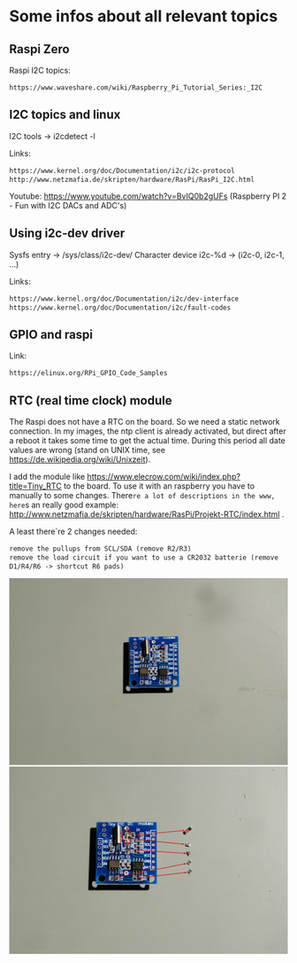 Some infos about all relevant topics
====================================


Raspi Zero
----------


Raspi I2C topics:

	https://www.waveshare.com/wiki/Raspberry_Pi_Tutorial_Series:_I2C


I2C topics and linux
--------------------

I2C tools -> i2cdetect -l

Links:

	https://www.kernel.org/doc/Documentation/i2c/i2c-protocol
	http://www.netzmafia.de/skripten/hardware/RasPi/RasPi_I2C.html

Youtube:
	https://www.youtube.com/watch?v=BvIQ0b2gUFs  (Raspberry PI 2 - Fun with I2C DACs and ADC's)


Using i2c-dev driver
--------------------

Sysfs entry -> /sys/class/i2c-dev/
Character device i2c-%d -> (i2c-0, i2c-1, ...)

Links:

	https://www.kernel.org/doc/Documentation/i2c/dev-interface
	https://www.kernel.org/doc/Documentation/i2c/fault-codes


GPIO and raspi
--------------

Link:

	https://elinux.org/RPi_GPIO_Code_Samples


RTC (real time clock) module
----------------------------

The Raspi does not have a RTC on the board. So we need a static network connection. In my images, the ntp client is already activated, but direct after a reboot it takes some time to get the actual time. During this period all date values are wrong (stand on UNIX time, see https://de.wikipedia.org/wiki/Unixzeit).

I add the module like https://www.elecrow.com/wiki/index.php?title=Tiny_RTC to the board. To use it with an raspberry you have to manually to some changes. There`re a lot of descriptions in the www, here`s an really good example: http://www.netzmafia.de/skripten/hardware/RasPi/Projekt-RTC/index.html .

A least there`re 2 changes needed:

	remove the pullups from SCL/SDA (remove R2/R3)
	remove the load circuit if you want to use a CR2032 batterie (remove D1/R4/R6 -> shortcut R6 pads)

![Alt text](../pics/RTC_before.jpg?raw=true "The original PCB")
![Alt text](../pics/RTC_after_2.jpg?raw=true "What changed?")
